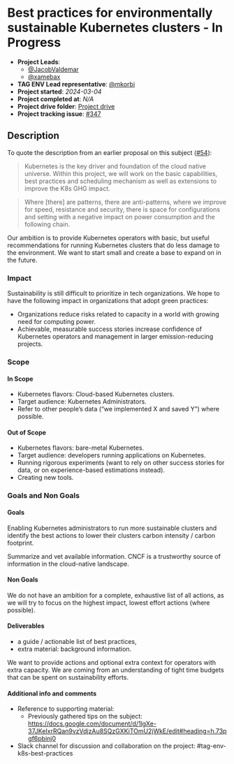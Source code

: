 # Best practices for environmentally sustainable Kubernetes clusters - In Progress

- **Project Leads**: 
    - [@JacobValdemar](https://github.com/JacobValdemar)
    - [@xamebax](https://github.com/xamebax)
- **TAG ENV Lead representative**: [@mkorbi](https://github.com/mkorbi)
- **Project started**: *2024-03-04*
- **Project completed at**: *N/A*
- **Project drive folder**: [Project drive](https://drive.google.com/drive/folders/1KVJGOtCGJk9WFn_iS5AxOCyfKa_CM0He)
- **Project tracking issue**: [#347](https://github.com/cncf/tag-env-sustainability/issues/347)

## Description

To quote the description from an earlier proposal on this subject ([#54](https://github.com/cncf/tag-env-sustainability/issues/54)):

> Kubernetes is the key driver and foundation of the cloud native universe. Within this project, we will work on the basic capabilities, best practices and scheduling mechanism as well as extensions to improve the K8s GHG impact.

> Where [there] are patterns, there are anti-patterns, where we improve for speed, resistance and security, there is space for configurations and setting with a negative impact on power consumption and the following chain.

Our ambition is to provide Kubernetes operators with basic, but useful recommendations for running Kubernetes clusters that do less damage to the environment. We want to start small and create a base to expand on in the future.

### Impact

Sustainability is still difficult to prioritize in tech organizations. We hope to have the following impact in organizations that adopt green practices:

- Organizations reduce risks related to capacity in a world with growing need for computing power.
- Achievable, measurable success stories increase confidence of Kubernetes operators and management in larger emission-reducing projects.

### Scope

#### In Scope

- Kubernetes flavors: Cloud-based Kubernetes clusters.
- Target audience: Kubernetes Administrators.
- Refer to other people’s data (“we implemented X and saved Y”) where possible.

#### Out of Scope

- Kubernetes flavors: bare-metal Kubernetes.
- Target audience: developers running applications on Kubernetes.
- Running rigorous experiments (want to rely on other success stories for data, or on experience-based estimations instead).
- Creating new tools.

### Goals and Non Goals

#### Goals

Enabling Kubernetes administrators to run more sustainable clusters and identify the best actions to lower their clusters carbon intensity / carbon footprint.

Summarize and vet available information. CNCF is a trustworthy source of information in the cloud-native landscape.

#### Non Goals

We do not have an ambition for a complete, exhaustive list of all actions, as we will try to focus on the highest impact, lowest effort actions (where possible).

#### Deliverables

- a guide / actionable list of best practices,
- extra material: background information.

We want to provide actions and optional extra context for operators with extra capacity. We are coming from an understanding of tight time budgets that can be spent on sustainability efforts.

#### Additional info and comments

- Reference to supporting material: 
	- Previously gathered tips on the subject: https://docs.google.com/document/d/1lgXe-37JKeIxrRQan9vzVdjzAu8SQzGXKiTOmU2jWkE/edit#heading=h.73pgf6pbinj0 
- Slack channel for discussion and collaboration on the project: #tag-env-k8s-best-practices
